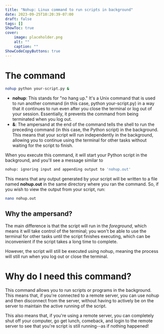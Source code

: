```yaml
---
title: "Nohup: Linux command to run scripts in background"
date: 2023-09-25T10:20:39-07:00
draft: false
tags: []
ShowToc: true
cover:
    image: placeholder.png
    alt: ""
    caption: ""
ShowCodeCopyButtons: true
---
```


# The command

```sh
nohup python your-script.py &
```

- **nohup**: This stands for "no hang up." It's a Unix command that is used to run another command (in this case, python your-script.py) in a way that it continues to run even after you close the terminal or log out of your session. Essentially, it prevents the command from being terminated when you log out.
- **&**: The ampersand at the end of the command tells the shell to run the preceding command (in this case, the Python script) in the background. This means that your script will run independently in the background, allowing you to continue using the terminal for other tasks without waiting for the script to finish.

When you execute this command, it will start your Python script in the background, and you'll see a message similar to 
```sh
nohup: ignoring input and appending output to 'nohup.out'
```

This means that any output generated by your script will be written to a file named **nohup.out** in the same directory where you ran the command. So, if you wish to view the output from your script, run:

```sh
nano nohup.out
```

## Why the ampersand?

The main difference is that the script will run in the *foreground*, which means it will take control of the terminal; you won't be able to use the terminal for other tasks until the script finishes executing, which can be inconvenient if the script takes a long time to complete.

However, the script will still be executed using nohup, meaning the process will still run when you log out or close the terminal. 

# Why do I need this command?

This command allows you to run scripts or programs in the background.
This means that, if you're connected to a remote server, you can use nohup and
then disconnect from the server, without having to actively be on the server to 
maintain the active running of the script.

This also means that, if you're using a remote server, you can completely shut off
your computer, go get lunch, comeback, and login to the remote server to see that you're script
is still running--as if nothing happened!